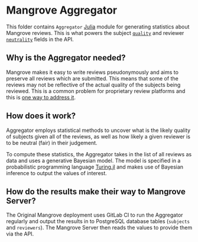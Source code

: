 # Mangrove Aggregator

This folder contains `Aggregator` [Julia](https://julialang.org/) module for generating statistics about Mangrove reviews.
This is what powers the subject [`quality`](https://docs.mangrove.reviews/#/paths/~1subject~1{sub}/get) and reviewer [`neutrality`](https://docs.mangrove.reviews/#/paths/~1issuer~1{pem}/get) fields in the API.

## Why is the Aggregator needed?

Mangrove makes it easy to write reviews pseudonymously and aims to preserve all reviews which are submitted. This means that some of the reviews may not be reflective of the actual quality of the subjects being reviewed. This is a common problem for proprietary review platforms and this is [one way to address it](https://mangrove.reviews/faq).

## How does it work?

Aggregator employs statistical methods to uncover what is the likely quality of subjects given all of the reviews, as well as how likely a given reviewer is to be neutral (fair) in their judgement.

To compute these statistics, the Aggregator takes in the list of all reviews as data and uses a generative Bayesian model. The model is specified in a probabilistic programming language [Turing.jl](https://turing.ml/) and makes use of Bayesian inference to output the values of interest.

## How do the results make their way to Mangrove Server?

The Original Mangrove deployment uses GitLab CI to run the Aggregator regularly and output the results in to PostgreSQL database tables (`subjects` and `reviewers`). The Mangrove Server then reads the values to provide them via the API.